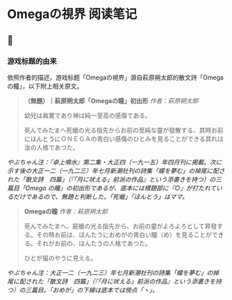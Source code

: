 # Omegaの視界 阅读笔记

## 📝 

### 游戏标题的由来
依照作者的描述，游戏标题「Omegaの視界」源自萩原朔太郎的散文詩「Omegaの瞳」，以下附上相关原文。

> **（無題）｜萩原朔太郎「Omegaの瞳」初出形**
> *作者：萩原朔太郎*
> 
> 
> 幼兒は眞實であり神は純一至高の感傷である。
> 
> 死んでみたまへ死蠟の光る指先からお前の至純な靈が發散する、其時お前にほんとうにＯＮＥＧＡの靑白い感傷のひとみを見ることができる其れは汝の人格であつた。

*やぶちゃん注：『卓上噴水』第二集・大正四（一九一五）年四月刊に掲載。次に示す後の大正一二（一九二三）年七月新潮社刊の詩集「蝶を夢む」の掉尾に配された「散文詩　四篇」（『「月に吠える」前派の作品』という添書きを持つ）の三篇目「Omega の瞳」の初出形であるが、底本には標題部に『○』が打たれているだけであるので、無題と判断した。「死蠟」「ほんとう」はママ。*

> **Omegaの瞳**
> *作者：萩原朔太郎*
> 
> 
> 死んでみたまへ、屍蠟の光る指先から、お前の靈がよろよろとして昇發する。その時お前は、ほんたうにおめがの靑白い瞳（め）を見ることができる。それがお前の、ほんたうの人格であつた。
> 
> ひとが猫のやうに見える。

*やぶちゃん注：大正一二（一九二三）年七月新潮社刊の詩集「蝶を夢む」の掉尾に配された「散文詩　四篇」（『「月に吠える」前派の作品』という添書きを持つ）の三篇目。「おめが」の下線は底本では傍点「ヽ」。*








